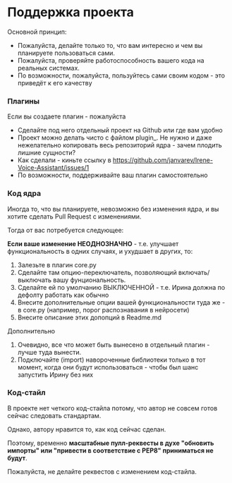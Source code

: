 # Поддержка проекта

Основной принцип:
* Пожалуйста, делайте только то, что вам интересно и чем вы планируете пользоваться сами.
* Пожалуйста, проверяйте работоспособность вашего кода на реальных системах.
* По возможности, пожалуйста, пользуйтесь сами своим кодом - это приведёт к его качеству

### Плагины

Если вы создаете плагин - пожалуйста
* Сделайте под него отдельный проект на Github или где вам удобно
* Проект можно делать чисто с файлом plugin_. Не нужно и даже нежелательно копировать весь репозиторий ядра - зачем плодить лишние сущности?
* Как сделали - киньте ссылку в https://github.com/janvarev/Irene-Voice-Assistant/issues/1
* По возможности, поддерживайте ваш плагин самостоятельно

### Код ядра

Иногда то, что вы планируете, невозможно без изменения ядра,
и вы хотите сделать Pull Request с изменениями.

Тогда от вас потребуется следующее:

**Если ваше изменение НЕОДНОЗНАЧНО** - т.е. улучшает функциональность
в одних случаях, и ухудшает в других, то:
1. Залезьте в плагин core.py
2. Сделайте там опцию-переключатель, позволяющий включать/выключать вашу фунциональность.
3. Сделайте ей по умолчанию ВЫКЛЮЧЕННОЙ - т.е. Ирина должна по дефолту работать как обычно
4. Внесите дополнительные опции вашей функциональности туда же - в core.py (например, порог распознавания в нейросети)
5. Внесите описание этих допопций в Readme.md

Дополнительно
1. Очевидно, все что может быть вынесено в отдельный плагин - лучше туда вынести.
2. Подключайте (import) навороченные библиотеки только в тот момент, когда они будут использоваться - чтобы был шанс запустить Ирину без них


### Код-стайл

В проекте нет четкого код-стайла потому, что автор не совсем готов сейчас следовать стандартам.

Однако, автору нравится то, как код сейчас сделан.

Поэтому, временно **масштабные пулл-реквесты в духе "обновить импорты" или "привести в соответствие с PEP8" приниматься не будут**.

Пожалуйста, не делайте реквестов с изменением код-стайла.


